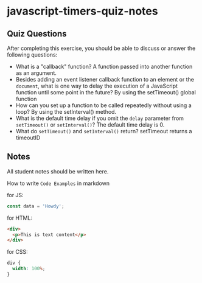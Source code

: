 # javascript-timers-quiz-notes

## Quiz Questions

After completing this exercise, you should be able to discuss or answer the following questions:

- What is a "callback" function?
  A function passed into another function as an argument.
- Besides adding an event listener callback function to an element or the `document`, what is one way to delay the execution of a JavaScript function until some point in the future?
  By using the setTimeout() global function
- How can you set up a function to be called repeatedly without using a loop?
  By using the setInterval() method.
- What is the default time delay if you omit the `delay` parameter from `setTimeout()` or `setInterval()`?
  The default time delay is 0.
- What do `setTimeout()` and `setInterval()` return?
  setTimeout returns a timeoutID

## Notes

All student notes should be written here.

How to write `Code Examples` in markdown

for JS:

```javascript
const data = 'Howdy';
```

for HTML:

```html
<div>
  <p>This is text content</p>
</div>
```

for CSS:

```css
div {
  width: 100%;
}
```
